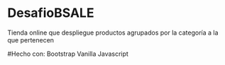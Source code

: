 # DesafioBSALE
Tienda online que despliegue productos agrupados por la categoría a
la que pertenecen

#Hecho con:
Bootstrap
Vanilla Javascript
